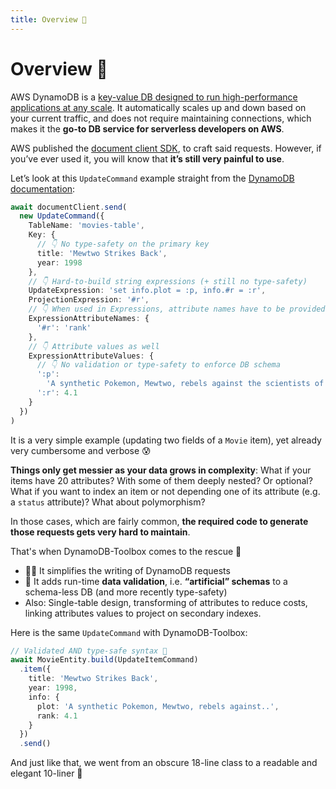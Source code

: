 ```yaml
---
title: Overview 👷
---
```


# Overview 👷

AWS DynamoDB is a [key-value DB designed to run high-performance applications at any scale](https://aws.amazon.com/dynamodb). It automatically scales up and down based on your current traffic, and does not require maintaining connections, which makes it the **go-to DB service for serverless developers on AWS**.

AWS published the [document client SDK](https://docs.aws.amazon.com/sdk-for-javascript/v3/developer-guide/dynamodb-example-dynamodb-utilities.html), to craft said requests. However, if you’ve ever used it, you will know that **it’s still very painful to use**.

Let’s look at this `UpdateCommand` example straight from the [DynamoDB documentation](https://docs.aws.amazon.com/amazondynamodb/latest/developerguide/GettingStarted.UpdateItem.html):

```ts
await documentClient.send(
  new UpdateCommand({
    TableName: 'movies-table',
    Key: {
      // 👇 No type-safety on the primary key
      title: 'Mewtwo Strikes Back',
      year: 1998
    },
    // 👇 Hard-to-build string expressions (+ still no type-safety)
    UpdateExpression: 'set info.plot = :p, info.#r = :r',
    ProjectionExpression: '#r',
    // 👇 When used in Expressions, attribute names have to be provided separately
    ExpressionAttributeNames: {
      '#r': 'rank'
    },
    // 👇 Attribute values as well
    ExpressionAttributeValues: {
      // 👇 No validation or type-safety to enforce DB schema
      ':p':
        'A synthetic Pokemon, Mewtwo, rebels against the scientists of Team Rocket who created it.',
      ':r': 4.1
    }
  })
)
```

It is a very simple example (updating two fields of a `Movie` item), yet already very cumbersome and verbose 😰

**Things only get messier as your data grows in complexity**: What if your items have 20 attributes? With some of them deeply nested? Or optional? What if you want to index an item or not depending one of its attribute (e.g. a `status` attribute)? What about polymorphism?

In those cases, which are fairly common, **the required code to generate those requests gets very hard to maintain**.

That's when DynamoDB-Toolbox comes to the rescue 💪

- 🏋️‍♀️ It simplifies the writing of DynamoDB requests
- 📐 It adds run-time **data validation**, i.e. **“artificial” schemas** to a schema-less DB (and more recently type-safety)
- Also: Single-table design, transforming of attributes to reduce costs, linking attributes values to project on secondary indexes.

Here is the same `UpdateCommand` with DynamoDB-Toolbox:

```ts
// Validated AND type-safe syntax 🙌
await MovieEntity.build(UpdateItemCommand)
  .item({
    title: 'Mewtwo Strikes Back',
    year: 1998,
    info: {
      plot: 'A synthetic Pokemon, Mewtwo, rebels against..',
      rank: 4.1
    }
  })
  .send()
```

And just like that, we went from an obscure 18-line class to a readable and elegant 10-liner 🤩
